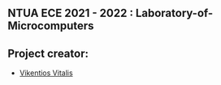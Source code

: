 ## NTUA ECE 2021 - 2022 : Laboratory-of-Microcomputers
## Project creator:
- [Vikentios Vitalis](https://github.com/VikentiosVitalis)

